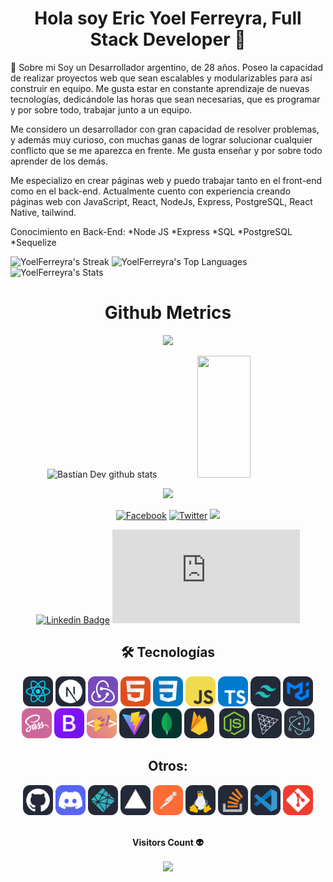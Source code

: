 <h1 align="center">Hola soy Eric Yoel Ferreyra, Full Stack Developer 👋</h1>

📖 Sobre mi
Soy un Desarrollador argentino, de 28 años. Poseo la capacidad de realizar proyectos web que sean escalables y modularizables para así construir en equipo. Me gusta estar en constante aprendizaje de nuevas tecnologías, dedicándole las horas que sean necesarias, que es programar y por sobre todo, trabajar junto a un equipo.

Me considero un desarrollador con gran capacidad de resolver problemas, y además muy curioso, con muchas ganas de lograr solucionar cualquier conflicto que se me aparezca en frente. Me gusta enseñar y por sobre todo aprender de los demás.

Me especializo en crear páginas web y puedo trabajar tanto en el front-end como en el back-end. Actualmente cuento con experiencia creando páginas web con JavaScript, React, NodeJs, Express, PostgreSQL, React Native, tailwind.

Conocimiento en Back-End:
*Node JS
*Express
*SQL
*PostgreSQL
*Sequelize

![YoelFerreyra's Streak](https://github-readme-streak-stats.herokuapp.com/?user=YoelFerreyra&theme=vue-dark&hide_border=true)
![YoelFerreyra's Top Languages](https://github-readme-stats.vercel.app/api/top-langs/?username=YoelFerreyra&theme=vue-dark&show_icons=true&hide_border=true&layout=compact)
![YoelFerreyra's Stats](https://github-readme-stats.vercel.app/api?username=YoelFerreyra&theme=vue-dark&show_icons=true&hide_border=true&count_private=true)

<h1 align="center">Github Metrics </h1>
<p align="center">
  <img width="725em" src="https://github-profile-summary-cards.vercel.app/api/cards/profile-details?username=bastndev&theme=github_dark" />
</p>

<div align="center">  
  <img width="49%" height="195px" src="https://github-readme-stats.vercel.app/api?username=bastndev&show_icons=true&count_private=true&hide_border=true&title_color=02D9F7FF&icon_color=02D9F7FF&text_color=c9d1d9&bg_color=0d1117" alt="Bastian Dev github stats" /> 
  
  <img width="41%" height="195px" src="https://github-readme-stats.vercel.app/api/top-langs/?username=bastndev&layout=compact&hide_border=true&title_color=02D9F7FF&text_color=02D9F7FF&bg_color=0d1117" />
</div> 

<p align="center">
 <img  src="https://github-readme-streak-stats.herokuapp.com?user=bastndev&theme=tokyonight_duo&hide_border=true"
</p>

<div align="center">
<div align="center">
<a href="https://facebook.com/👽" target="_blank"><img alt="Facebook" src="https://img.shields.io/badge/facebook-%231DA1F2.svg?&style=for-the-badge&logo=facebook&logoColor=white"/></a>
<a href="https://twitter.com/👽" target="_blank"><img alt="Twitter" src="https://img.shields.io/badge/twitter-%231DA1F2.svg?&style=for-the-badge&logo=twitter&logoColor=white" /></a>
<a href="https://www.instagram.com/👽/" target="_blank"><img src="https://img.shields.io/badge/-Instagram-%23E4405F?style=for-the-badge&logo=instagram&logoColor=white"</a>

[![Linkedin Badge](https://img.shields.io/badge/linkedin-%230077B5.svg?&style=for-the-badge&logo=linkedin&logoColor=white)](https://www.linkedin.com/in/👽/)
[![Mail Badge](https://img.shields.io/badge/email-c14438?style=for-the-badge&logo=Gmail&logoColor=white&link=mailto:👽@gmail.com)](mailto:👽@gmail.com)

<h2>🛠 Tecnologías</h2>
<p align="center">
<img src="https://github.com/tandpfun/skill-icons/blob/main/icons/React-Dark.svg" width="48" title="React.Js"> 
<img src="https://github.com/tandpfun/skill-icons/blob/main/icons/NextJS-Dark.svg" width="48" title="Next.Js">  
<img src="https://github.com/tandpfun/skill-icons/blob/main/icons/Redux.svg" width="48" title="Redux.Js">
<img src="https://github.com/tandpfun/skill-icons/blob/main/icons/HTML.svg" width="48" title="HTML"> 
<img src="https://github.com/tandpfun/skill-icons/blob/main/icons/CSS.svg" width="48" title="CSS">   
<img src="https://github.com/tandpfun/skill-icons/blob/main/icons/JavaScript.svg" width="48"  title="Javascript">   
<img src="https://github.com/tandpfun/skill-icons/blob/main/icons/TypeScript.svg" width="48" title="TypeScript">    
<img src="https://github.com/tandpfun/skill-icons/blob/main/icons/TailwindCSS-Dark.svg" width="48" title="TailWindCss">   
<img src="https://github.com/tandpfun/skill-icons/blob/main/icons/MaterialUI-Dark.svg" width="48" title="MUI">   
<img src="https://github.com/tandpfun/skill-icons/blob/main/icons/Sass.svg" width="48" title="Sass">  
<img src="https://github.com/tandpfun/skill-icons/blob/main/icons/Bootstrap.svg" width="48">  
<img src="https://github.com/tandpfun/skill-icons/blob/main/icons/StyledComponents.svg" width="48" title="StyledComponents">     
<img src="https://github.com/tandpfun/skill-icons/blob/main/icons/Vite-Dark.svg" width="48"  title="Vite">
<img src="https://github.com/tandpfun/skill-icons/blob/main/icons/MongoDB.svg" width="48" title="MongoDB">
<img src="https://github.com/tandpfun/skill-icons/blob/main/icons/Firebase-Dark.svg" width="48" title="Firebase">
<img src="" width="48" title="">
<img src="https://github.com/tandpfun/skill-icons/blob/main/icons/NodeJS-Dark.svg" width="48" title="NodeJs">  
<img src="https://github.com/tandpfun/skill-icons/blob/main/icons/ThreeJS-Dark.svg" width="48" title="ThreeJs">
<img src="https://github.com/tandpfun/skill-icons/blob/main/icons/Electron.svg" width="48" title="Electron">
<p/>

<h2>Otros:</h2>
<img src="https://github.com/tandpfun/skill-icons/blob/main/icons/Github-Dark.svg" width="48" title="Github">
<img src="https://github.com/tandpfun/skill-icons/blob/main/icons/Discord.svg" width="48" title="Discord">
<img src="https://github.com/tandpfun/skill-icons/blob/main/icons/Netlify-Dark.svg" width="48" title="Netlify">  
<img src="https://github.com/tandpfun/skill-icons/blob/main/icons/Vercel-Dark.svg" width="48" title="Vercel">  
<img src="https://github.com/tandpfun/skill-icons/blob/main/icons/Postman.svg" width="48" title="Postman">
<img src="https://github.com/tandpfun/skill-icons/blob/main/icons/Linux-Dark.svg" width="48" title="Linux"> 
<img src="https://github.com/tandpfun/skill-icons/blob/main/icons/StackOverflow-Dark.svg" width="48" title="StackOverFlow">
<img src="https://github.com/tandpfun/skill-icons/blob/main/icons/VSCode-Dark.svg" width="48" title="Vscode">
<img src="https://github.com/tandpfun/skill-icons/blob/main/icons/Git.svg" width="48" title="Git">


<div align="center">
<br><p align="centre"><b>Visitors Count 👽 </b></p>
<p align="center"><img align="center" src="https://profile-counter.glitch.me/{👽}/count.svg" /></p>
<br>
</div>
